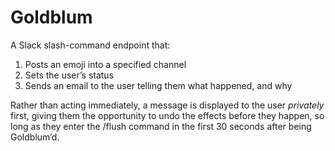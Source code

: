 # Goldblum

A Slack slash-command endpoint that:

1. Posts an emoji into a specified channel
2. Sets the user’s status
3. Sends an email to the user telling them what happened, and why

Rather than acting immediately, a message is displayed to the user _privately_ first, giving them the opportunity to undo the effects before they happen, so long as they enter the /flush command in the first 30 seconds after being Goldblum’d.
